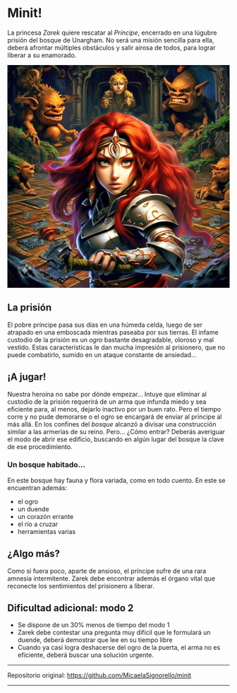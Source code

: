 # Minit!

La princesa *Zarek* quiere rescatar al *Príncipe*, encerrado en una lúgubre prisión del bosque de Unargham.
No será una misión sencilla para ella, deberá afrontar múltiples obstáculos y salir airosa de todos, para lograr liberar a su enamorado. 


![portada](./assets/zarekPortada.png)

## La prisión
El pobre príncipe pasa sus días en una húmeda celda, luego de ser atrapado en una emboscada mientras paseaba por sus tierras. 
El infame custodio de la prisión es un *ogro* bastante desagradable, oloroso y mal vestido.
Estas características le dan mucha impresión al prisionero, que no puede combatirlo, sumido en un ataque constante de ansiedad…
 
## ¡A jugar!
Nuestra heroína no sabe por dónde empezar… 
Intuye que eliminar al custodio de la prisión requerirá de un arma que infunda miedo y sea eficiente para, al menos, dejarlo inactivo por un buen rato. 
Pero el tiempo corre y no pude demorarse o el ogro se encargará de enviar al príncipe al más allá.
En los confines del *bosque* alcanzó a divisar una construcción similar a las armerías de su reino.
Pero… ¿Cómo entrar?
Deberás averiguar el modo de abrir ese edificio, buscando en algún lugar 
del bosque la clave de ese procedimiento.

### Un bosque habitado...
En este bosque hay fauna y flora variada, como en todo cuento. En este se encuentran además:
- el ogro
- un duende
- un corazón errante
- el río a cruzar
- herramientas varias

## ¿Algo más?
Como si fuera poco, aparte de ansioso, el príncipe sufre de una rara amnesia intermitente.
Zarek debe encontrar además el órgano vital que reconecte los sentimientos del prisionero a liberar.

## Dificultad adicional: modo 2
- Se dispone de un 30%  menos de tiempo del modo 1
- Zarek debe contestar una pregunta muy difícil que le formulará un duende, deberá demostrar que lee en su tiempo libre
- Cuando ya casi logra deshacerse del ogro de la puerta, el arma no es eficiente, deberá buscar una solución urgente.

---

Repositorio original:
https://github.com/MicaelaSignorello/minit

---







